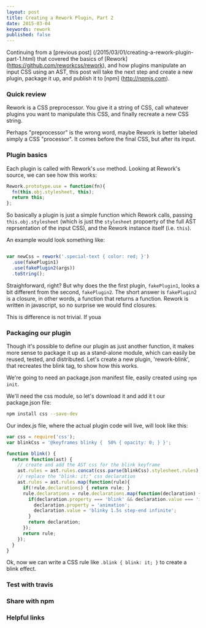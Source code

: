 ```yaml
---
layout: post
title: Creating a Rework Plugin, Part 2
date: 2015-03-04
keywords: rework
published: false
---
```


Continuing from a [previous post] (/2015/03/01/creating-a-rework-plugin-part-1.html) that covered the basics of [Rework] (https://github.com/reworkcss/rework), and how plugins manipulate an input CSS using an AST, this post will take the next step and create a new plugin, package it up, and publish it to [npm] (http://npmjs.com).

### Quick review

Rework is a CSS preprocessor. You give it a string of CSS, call whatever plugins you want to manipulate this CSS, and finally recreate a new CSS string.

Perhaps "preprocessor" is the wrong word, maybe Rework is better labeled simply a CSS "processor". It comes before the final CSS, but after its input.

### Plugin basics

Each plugin is called with Rework's `use` method. Looking at Rework's source, we can see how this works:

```js
Rework.prototype.use = function(fn){
  fn(this.obj.stylesheet, this);
  return this;
};
```

So basically a plugin is just a simple function which Rework calls, passing `this.obj.stylesheet` (which is just the `stylesheet` propoerty of the full AST reprsentation of the input CSS), and the Rework instance itself (i.e. `this`).

An example would look something like:

```js

var newCss = rework('.special-text { color: red; }')
  .use(fakePlugin1)
  .use(fakePlugin2(args))
  .toString();

```

Straighforward, right? But why does the the first plugin, `fakePlugin1`, looks a bit different from the second, `fakePlugin2`. The short answer is `fakePlugin2` is a closure, in other words, a function that returns a function. Rework is written in javascript, so no surprise we would find closures.

This is difference is not trivial. If youa




### Packaging our plugin

Though it's possible to define our plugin as just another function, it makes more sense to package it up as a stand-alone module, which can easily be reused, tested, and distributed. Let's create a new plugin, 'rework-blink', that recreates the blink tag, to show how this works.

We're going to need an package.json manifest file, easily created using `npm init`.

We'll need the css module, so let's download it and add it t our package.json file:

```bash
npm install css --save-dev
```

Our index.js file, where the actual plugin code will live, will look like this:

```js
var css = require('css');
var blinkCss = '@keyframes blinky {  50% { opacity: 0; } }';

function blink() {
  return function(ast) {
    // create and add the AST css for the blink keyframe
    ast.rules = ast.rules.concat(css.parse(blinkCss).stylesheet.rules);
    // replace the "blink: it;" css declaration
    ast.rules = ast.rules.map(function(rule){
      if(!rule.declarations) { return rule; }
      rule.declarations = rule.declarations.map(function(declaration) {
        if(declaration.property === 'blink' && declaration.value === 'it') {
          declaration.property = 'animation';
          declaration.value = 'blinky 1.5s step-end infinite';
        }
        return declaration;
      });
      return rule;
    });
  }
}
```

Ok, now we can write a CSS rule like `.blink { blink: it; }` to create a blink effect.


### Test with travis

### Share with npm


### Helpful links
